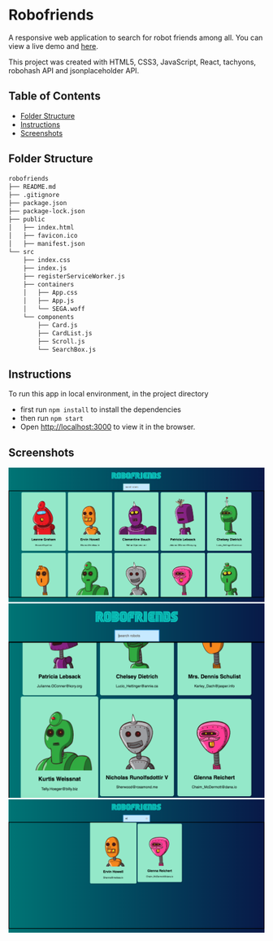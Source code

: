 # Robofriends
A responsive web application to search for robot friends among all. 
You can view a live demo and [here](https://jiaxuanc.github.io/robofriends).

This project was created with HTML5, CSS3, JavaScript, React, tachyons, robohash API and jsonplaceholder API.

## Table of Contents

- [Folder Structure](#folder-structure)
- [Instructions](#instructions)
- [Screenshots](#screenshots)

## Folder Structure

```
robofriends
├── README.md
├── .gitignore
├── package.json
├── package-lock.json
├── public
│   ├── index.html
│   ├── favicon.ico
│   ├── manifest.json
└── src
    ├── index.css
    ├── index.js
    ├── registerServiceWorker.js
    ├── containers
    │   ├── App.css
    │   ├── App.js
    │   └── SEGA.woff
    └── components
        ├── Card.js
        ├── CardList.js
        ├── Scroll.js
        └── SearchBox.js
```

## Instructions
To run this app in local environment, in the project directory
  - first run `npm install` to install the dependencies
  - then run `npm start`
  - Open [http://localhost:3000](http://localhost:3000) to view it in the browser.

## Screenshots
<p align='center'>
  <img src="screenshots/screenshot.png" alt="demo" style="max-width:100%;"><br>
  <img src="screenshots/screenshot2.png" alt="demo" style="max-width:100%;"><br>
  <img src="screenshots/screenshot3.png" alt="demo" style="max-width:100%;"><br>
</p>

